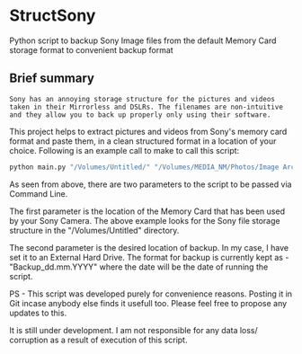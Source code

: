 # StructSony
Python script to backup Sony Image files from the default Memory Card storage format to convenient backup format

## Brief summary

```Sony has an annoying storage structure for the pictures and videos taken in their Mirrorless and DSLRs. The filenames are non-intuitive and they allow you to back up properly only using their software.```

This project helps to extract pictures and videos from Sony's memory card format and paste them, in a clean structured format in a location of your choice.
Following is an example call to make to call this script:

```bash
python main.py "/Volumes/Untitled/" "/Volumes/MEDIA_NM/Photos/Image Archive/A6400"
```
As seen from above, there are two parameters to the script to be passed via Command Line.

The first parameter is the location of the Memory Card that has been used by your Sony Camera.
The above example looks for the Sony file storage structure in the "/Volumes/Untitled" directory.

The second parameter is the desired location of backup. In my case, I have set it to an External Hard Drive.
The format for backup is currently kept as - "Backup_dd.mm.YYYY" where the date will be the date of running the script.

PS - 
This script was developed purely for convenience reasons.
Posting it in Git incase anybody else finds it usefull too. Please feel free to propose any updates to this.

It is still under development. I am not responsible for any data loss/ corruption as a result of execution of this script.
